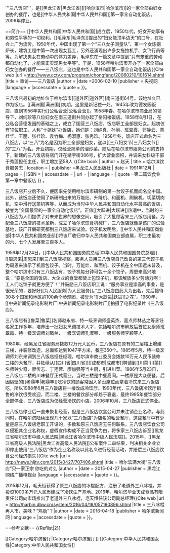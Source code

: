 '''三八饭店'''，是[[黑龙江省|黑龙江省]][[哈尔滨市|哈尔滨市]]的一家全部由妇女创办的餐厅，也是[[中华人民共和国|中华人民共和国]]第一家全自动化饭店。2006年停业。

==简介==
[[中华人民共和国|中华人民共和国]]成立后，1950年代，妇女开始享有和男性平等的一切权利。[[毛泽东|毛泽东]]提出的“妇女能顶半边天”的口号，在社会上广为流传。1950年代，中国出现了第一个“三八女子测量队”、第一个女炼钢炉长，建筑工程中第一次出现女瓦工，另外还涌现出许多女拖拉机手、女飞行员等等。为解决男女在劳动中的体力差异，毛泽东在一篇文章中提到“只有笨重的劳动都自动化了，才能真正实现男女平等”。于是，1958年哈尔滨市开办了一家全部由妇女创办的餐厅——三八饭店，这也是中华人民共和国第一家全自动化饭店<ref name=cctv>{{Cite web |url =http://www.cctv.com/program/chongfang/20060210/101614.shtml  |title = 重访——三八饭店 |author =  |date =2006-02-10  |publisher = 央视网 |language =  |accessdate =  |quote =  }}</ref>。

三八饭店最初的地址位于哈尔滨市[[道外区|道外区]]南三道街64号。该地址久已作为饭店。[[满洲国|满洲国]]初期，这里是新记独一处。1945年改为德发园饭店，直到1956年实行[[公私合营|公私合营]]<ref name=zhao/>。1958年春，在哈尔滨市商业局的领导下，刘纯珍等八位妇女在南三道街共同办起了岳阳楼饭店<ref name=cctv/>。1958年8月1日，在公私合营德发园的基础之上，成立了国营三八饭店，饭店职工全部是妇女。起初仅有10位职工，人称“十姐妹”办饭店，她们是：刘纯真、孙丽、班翠霞、郭静云、栾桂华、王丽、张桂珍、袁竹梅、杨淑惠、张秀珍<ref name=zhao/>。1958年冬，饭店正式命名为三八饭店，以“三八”为名是因为职工全部是妇女，遂以[[三八妇女节|三八妇女节]]的“三八”为名<ref name=cctv/>。开业初期，仅经营简单的溜炒菜。随后在哈尔滨市服务公司的支持下，新建的三八饭店将店门开在靖宇街386号，扩大营业面积，并调来女科级干部于秀莲担任主任，职工增加至58人<ref name=zhao> {{Cite book | author = 赵天 | title = 哈尔滨饮食服务志 | location =  | publisher =黑龙江人民出版社  | date = 1991年12月 | pages =  | ISBN =  | accessdate =  | url =  | language =  | quote =第二篇饮食业 第一章中餐饭店  }} </ref>。

三八饭店开业后不久，便因率先使用哈尔滨市研制的第一台饺子机而闻名全中国。此外，该饭店还使用了新研制出来的万能灶、升降机、和面机、刷碗机、切菜切肉机、空中滑行送菜机等等，从而成为当时中华人民共和国自动化水平最高的饭店，被誉为“全国最早的一家全自动化饭店”。正值[[大跃进|大跃进]]热潮中，当时的三八饭店为人们提供了对未来世界的想像空间，吸引了大批顾客来三八饭店用餐。为配合三八饭店的技术革新，成立了哈尔滨饮食机械厂，三八饭店就像是该厂的试验基地，该厂开展研究都到三八饭店来试验<ref name=cctv/><ref name=zhao/>。饺子机发明后，[[中华人民共和国商业部|中华人民共和国商业部]]将该厂收归中华人民共和国商业部直属，职工由最初的六、七个人发展至三百多人<ref name=cctv/>。

1959年12月24日，[[中华人民共和国国务院总理|中华人民共和国国务院总理]][[周恩来|周恩来]]到三八饭店视察，服务人员用三八饭店自己改良的第三代饺子机为周恩来演示了机器包饺子。当时，万能灶、和面机、饺子机在全中国远未普及，整个哈尔滨市只有三八饭店有，饺子机每分钟可包十余个饺子。周恩来高兴地说：“要是全国的饭店、大企业的食堂都使上包饺子机，那该解放多少劳动力啊！工人们吃饺子就更方便了！”并鼓励三八饭店职工说：“服务事业是崇高的事业，是很光荣的，要好好[[为人民服务|为人民服务]]。”三八饭店由此大为出名，先后接待30多个国家和地区的100余个参观团，被誉为“[[大跃进|跃进]]之花”<ref name=cctv/><ref name=zhao/>。1960年，[[中央新闻纪录电影制片厂|中央新闻纪录电影制片厂]]拍摄了电影纪录片《三八饭店》<ref name=cctv/>。

三八饭店有[[鲁菜|鲁菜]]名师赵永省、特一级烹调师盛英杰、面点师林丛之等烹饪名家工作多年，培养出一批妇女烹调技术人才，包括哈尔滨市解放后首位女厨师班翠霞、特一级烹调师刘凤兰、一级烹调师孔淑琴、一级服务师李颖等人<ref name=cctv/><ref name=zhao/>。

1980年，经黑龙江省服务局拨款12万元人民币，三八饭店在原有的二层楼上增建三楼，并装修改造，总面积达到1047平方米，餐座350个。1985年5月，特一级烹调师刘东来调到三八饭店担任经理。哈尔滨市商业委员会拨款10万元人民币装修二楼的大餐厅，并陆续从[[四川省|四川省]][[成都市|成都市]]聘请到[[川菜|川菜]]名师钟少奇、廖传志、丁翔蓉、廖加强等当主厨，引进川菜。1986年5月23日，三八饭店二楼的川味餐厅正式营业。当时三楼是中餐高间。一楼原是大众便餐，后因隔壁的[[老鼎丰|老鼎丰]]吃冷饮的顾客常因人多没座位而拿着冷饮来三八饭店吃，所以1988年6月三八饭店将一楼改成冷饮厅。1990年代，三八饭店冷饮厅销售的冷饮很受欢迎，而二楼、三楼的餐饮部分却趋于衰退，最终1995年餐饮部分全部停业，三八饭店成为仅经营冷饮的小店。2006年10月，三八饭店正式停业<ref name=cctv/><ref name=zhao/>。

三八饭店停业后一直未恢复经营，但是三八饭店饮食公司并未注销企业名称。与此同时，在哈尔滨陆续出现几十家以“三八饭店”为店名的私营餐厅，这些餐厅中有少量是原三八饭店老职工开设的，多数和原三八饭店无任何联系。三八饭店饮食公司以侵犯其企业名称权，虚假宣传构成不正当竞争为由，将多家三八饭店诉至[[黑龙江省哈尔滨市中级人民法院|黑龙江省哈尔滨市中级人民法院]]。2015年，[[黑龙江省高级人民法院|黑龙江省高级人民法院]]公布案件二审结果，判决相关企业立即停止使用“三八饭店”作为企业名称及以此名义进行经营活动，并赔偿三八饭店饮食公司经济损失<ref>{{Cite web |url = http://news.hljtv.com/2015/0427/707406.shtml |title = 哈尔滨满大街“三八饭店”只一家正宗 你吃的对么 |author =  |date = 2015-04-27 |publisher = 黑龙江网络广播电视台 |language =  |accessdate =  |quote =  }}</ref>。

2015年12月，毛天恒获得了原三八饭店的冰棍配方，注册了老道外三八冰棍，并投资1000多万元人民币建成了冷饮生产基地。2016年，哈尔滨华业天成食品有限责任公司向市场推出了老道外三八冰棍，毛天恒任该公司副总经理<ref>{{Cite web |url =   http://harbin.dbw.cn/system/2016/04/18/057180896.shtml |title =  三八冰棍再入市，美味？“鸡肋”？|author =  |date =  2016-04-18 |publisher = 哈尔滨新闻网 |language =  |accessdate =  |quote =  }}</ref>。

==参考文献==
{{Reflist|2}}

[[Category:哈尔滨餐厅|Category:哈尔滨餐厅]]
[[Category:中华人民共和国女性|Category:中华人民共和国女性]]
